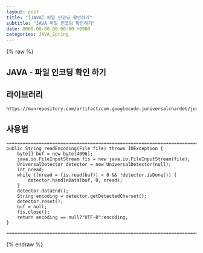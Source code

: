 ```yaml
---  
layout: post  
title: "[JAVA] 파일 인코딩 확인하기"  
subtitle: "JAVA 파일 인코딩 확인하기"  
date: 0000-00-00 00:00:00 +0900  
categories: JAVA_Spring  
---  
```

{% raw %}  
## JAVA - 파일 인코딩 확인 하기  
  
## 라이브러리  
	https://mvnrepository.com/artifact/com.googlecode.juniversalchardet/juniversalchardet/1.0.3  
  
## 사용법  
  
	=================================================================================================================  
	public String readEncoding(File file) throws IOException {  
		byte[] buf = new byte[4096];  
		java.io.FileInputStream fis = new java.io.FileInputStream(file);  
		UniversalDetector detector = new UniversalDetector(null);  
		int nread;  
		while ((nread = fis.read(buf)) > 0 && !detector.isDone()) {  
			detector.handleData(buf, 0, nread);  
		}  
		detector.dataEnd();  
		String encoding = detector.getDetectedCharset();  
		detector.reset();  
		buf = null;  
		fis.close();  
		return encoding == null?"UTF-8":encoding;  
	}  
  
	=================================================================================================================  
{% endraw %}